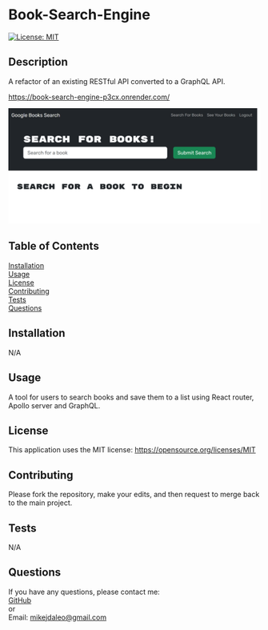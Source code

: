 # Book-Search-Engine

[![License: MIT](https://img.shields.io/badge/License-MIT-yellow.svg)](https://opensource.org/licenses/MIT) 
  ## Description
  A refactor of an existing RESTful API converted to a GraphQL API.
 
https://book-search-engine-p3cx.onrender.com/
  
  ![Screenshot](./client/src/assets/book-search-engine-p3cx.onrender.com_.png)

  ## Table of Contents
  [Installation](#installation)  
  [Usage](#usage)  
  [License](#license)  
  [Contributing](#contributing)  
  [Tests](#tests)  
  [Questions](#questions) 
  
  
  
  ## <a id="installation"></a>Installation
  N/A
  ## <a id="usage"></a>Usage
  A tool for users to search books and save them to a list using React router, Apollo server and GraphQL.
  ## <a id="license"></a>License

This application uses the MIT license: https://opensource.org/licenses/MIT
  ## <a id="contributing"></a>Contributing
  Please fork the repository, make your edits, and then request to merge back to the main project.
  ## <a id="tests"></a>Tests
  N/A
  ## <a id="questions"></a>Questions
  If you have any questions, please contact me:  
  <a href="https://github.com/mikedaleo">GitHub</a>  
  or  
  Email: mikejdaleo@gmail.com
